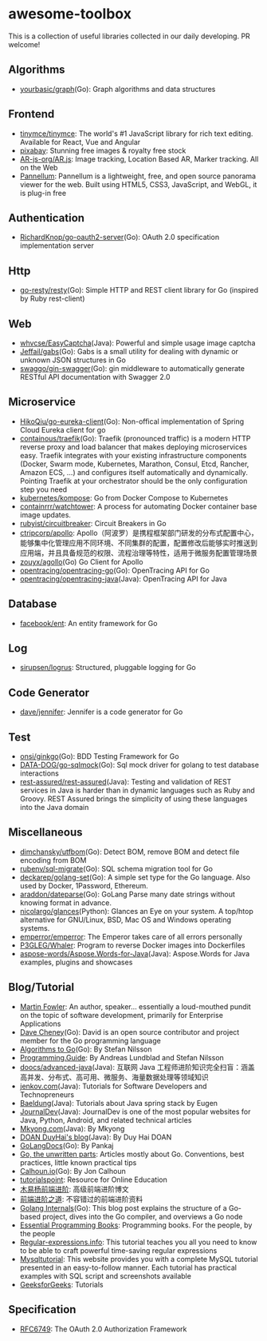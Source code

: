 # awesome-toolbox
This is a collection of useful libraries collected in our daily developing. PR welcome!

## Algorithms
* [yourbasic/graph](https://github.com/yourbasic/graph)(Go): Graph algorithms and data structures

## Frontend
* [tinymce/tinymce](https://github.com/tinymce/tinymce): The world's #1 JavaScript library for rich text editing. Available for React, Vue and Angular
* [pixabay](https://pixabay.com/): Stunning free images & royalty free stock
* [AR-js-org/AR.js](https://github.com/AR-js-org/AR.js): Image tracking, Location Based AR, Marker tracking. All on the Web
* [Pannellum](https://pannellum.org/): Pannellum is a lightweight, free, and open source panorama viewer for the web. Built using HTML5, CSS3, JavaScript, and WebGL, it is plug-in free

## Authentication
* [RichardKnop/go-oauth2-server](https://github.com/RichardKnop/go-oauth2-server)(Go): OAuth 2.0 specification implementation server

## Http
* [go-resty/resty](https://github.com/go-resty/resty)(Go): Simple HTTP and REST client library for Go (inspired by Ruby rest-client)

## Web
* [whvcse/EasyCaptcha](https://github.com/whvcse/EasyCaptcha)(Java): Powerful and simple usage image captcha
* [Jeffail/gabs](https://github.com/Jeffail/gabs)(Go): Gabs is a small utility for dealing with dynamic or unknown JSON structures in Go
* [swaggo/gin-swagger](https://github.com/swaggo/gin-swagger)(Go): gin middleware to automatically generate RESTful API documentation with Swagger 2.0

## Microservice
* [HikoQiu/go-eureka-client](https://github.com/HikoQiu/go-eureka-client)(Go): Non-offical implementation of Spring Cloud Eureka client for go
* [containous/traefik](https://github.com/containous/traefik)(Go): Traefik (pronounced traffic) is a modern HTTP reverse proxy and load balancer that makes deploying microservices easy. Traefik integrates with your existing infrastructure components (Docker, Swarm mode, Kubernetes, Marathon, Consul, Etcd, Rancher, Amazon ECS, ...) and configures itself automatically and dynamically. Pointing Traefik at your orchestrator should be the only configuration step you need
* [kubernetes/kompose](https://github.com/kubernetes/kompose): Go from Docker Compose to Kubernetes
* [containrrr/watchtower](https://github.com/containrrr/watchtower): A process for automating Docker container base image updates.
* [rubyist/circuitbreaker](https://github.com/rubyist/circuitbreaker): Circuit Breakers in Go
* [ctripcorp/apollo](https://github.com/ctripcorp/apollo): Apollo（阿波罗）是携程框架部门研发的分布式配置中心，能够集中化管理应用不同环境、不同集群的配置，配置修改后能够实时推送到应用端，并且具备规范的权限、流程治理等特性，适用于微服务配置管理场景
* [zouyx/agollo](https://github.com/zouyx/agollo)(Go) Go Client for Apollo
* [opentracing/opentracing-go](https://github.com/opentracing/opentracing-go)(Go): OpenTracing API for Go
* [opentracing/opentracing-java](https://github.com/opentracing/opentracing-java)(Java): OpenTracing API for Java

## Database
* [facebook/ent](https://github.com/facebook/ent): An entity framework for Go

## Log
* [sirupsen/logrus](https://github.com/sirupsen/logrus): Structured, pluggable logging for Go

## Code Generator
* [dave/jennifer](https://github.com/dave/jennifer): Jennifer is a code generator for Go

## Test
* [onsi/ginkgo](https://github.com/onsi/ginkgo)(Go): BDD Testing Framework for Go
* [DATA-DOG/go-sqlmock](https://github.com/DATA-DOG/go-sqlmock)(Go): Sql mock driver for golang to test database interactions
* [rest-assured/rest-assured](https://github.com/rest-assured/rest-assured)(Java): Testing and validation of REST services in Java is harder than in dynamic languages such as Ruby and Groovy. REST Assured brings the simplicity of using these languages into the Java domain

## Miscellaneous
* [dimchansky/utfbom](https://github.com/dimchansky/utfbom)(Go): Detect BOM, remove BOM and detect file encoding from BOM
* [rubenv/sql-migrate](https://github.com/rubenv/sql-migrate)(Go): SQL schema migration tool for Go
* [deckarep/golang-set](https://github.com/deckarep/golang-set)(Go): A simple set type for the Go language. Also used by Docker, 1Password, Ethereum.
* [araddon/dateparse](https://github.com/araddon/dateparse)(Go): GoLang Parse many date strings without knowing format in advance.
* [nicolargo/glances](https://github.com/nicolargo/glances)(Python): Glances an Eye on your system. A top/htop alternative for GNU/Linux, BSD, Mac OS and Windows operating systems.
* [emperror/emperror](https://github.com/emperror/emperror): The Emperor takes care of all errors personally
* [P3GLEG/Whaler](https://github.com/P3GLEG/Whaler): Program to reverse Docker images into Dockerfiles
* [aspose-words/Aspose.Words-for-Java](https://github.com/aspose-words/Aspose.Words-for-Java)(Java): Aspose.Words for Java examples, plugins and showcases


## Blog/Tutorial
* [Martin Fowler](https://martinfowler.com/): An author, speaker… essentially a loud-mouthed pundit on the topic of software development, primarily for Enterprise Applications
* [Dave Cheney](https://dave.cheney.net/)(Go): David is an open source contributor and project member for the Go programming language
* [Algorithms to Go](https://yourbasic.org/)(Go): By Stefan Nilsson
* [Programming.Guide](https://programming.guide/): By Andreas Lundblad and Stefan Nilsson
* [doocs/advanced-java](https://github.com/doocs/advanced-java)(Java): 互联网 Java 工程师进阶知识完全扫盲：涵盖高并发、分布式、高可用、微服务、海量数据处理等领域知识
* [jenkov.com](http://tutorials.jenkov.com/)(Java): Tutorials for Software Developers and Technopreneurs
* [Baeldung](https://www.baeldung.com/)(Java): Tutorials about Java spring stack by Eugen
* [JournalDev](https://www.journaldev.com/)(Java): JournalDev is one of the most popular websites for Java, Python, Android, and related technical articles
* [Mkyong.com](https://mkyong.com/)(Java): By Mkyong
* [DOAN DuyHai's blog](http://www.doanduyhai.com/blog/)(Java): By Duy Hai DOAN 
* [GoLangDocs](https://golangdocs.com/)(Go): By Pankaj
* [Go, the unwritten parts](https://rakyll.org/): Articles mostly about Go. Conventions, best practices, little known practical tips
* [Calhoun.io](https://www.calhoun.io/)(Go): By Jon Calhoun
* [tutorialspoint](https://www.tutorialspoint.com/tutorialslibrary.htm): Resource for Online Education
* [木易杨前端进阶](https://muyiy.cn/blog/): 高级前端进阶博文
* [前端进阶之道](https://yuchengkai.cn/): 不容错过的前端进阶资料
* [Golang Internals](https://www.altoros.com/blog/golang-internals-part-1-main-concepts-and-project-structure/)(Go): This blog post explains the structure of a Go-based project, dives into the Go compiler, and overviews a Go node
* [Essential Programming Books](https://www.programming-books.io/): Programming books. For the people, by the people
* [Regular-expressions.info](https://www.regular-expressions.info/tutorial.html): This tutorial teaches you all you need to know to be able to craft powerful time-saving regular expressions
* [Mysqltutorial](https://www.mysqltutorial.org/): This website provides you with a complete MySQL tutorial presented in an easy-to-follow manner. Each tutorial has practical examples with SQL script and screenshots available
* [GeeksforGeeks](https://www.geeksforgeeks.org/): Tutorials

## Specification
* [RFC6749](https://tools.ietf.org/html/rfc6749): The OAuth 2.0 Authorization Framework
